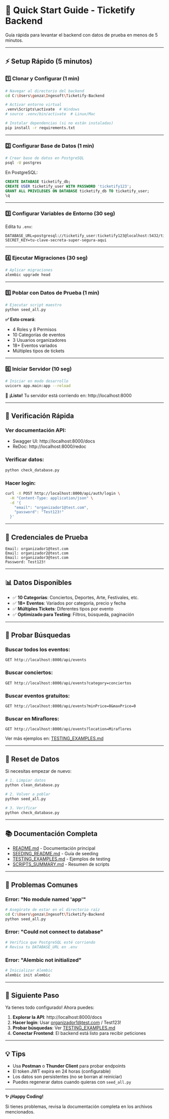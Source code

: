 # 🚀 Quick Start Guide - Ticketify Backend

Guía rápida para levantar el backend con datos de prueba en menos de 5 minutos.

---

## ⚡ Setup Rápido (5 minutos)

### 1️⃣ Clonar y Configurar (1 min)

```bash
# Navegar al directorio del backend
cd C:\Users\gonza\Ingesoft\Ticketify-Backend

# Activar entorno virtual
.venv\Scripts\activate  # Windows
# source .venv/bin/activate  # Linux/Mac

# Instalar dependencias (si no están instaladas)
pip install -r requirements.txt
```

---

### 2️⃣ Configurar Base de Datos (1 min)

```bash
# Crear base de datos en PostgreSQL
psql -U postgres
```

En PostgreSQL:
```sql
CREATE DATABASE ticketify_db;
CREATE USER ticketify_user WITH PASSWORD 'ticketify123';
GRANT ALL PRIVILEGES ON DATABASE ticketify_db TO ticketify_user;
\q
```

---

### 3️⃣ Configurar Variables de Entorno (30 seg)

Edita tu `.env`:
```env
DATABASE_URL=postgresql://ticketify_user:ticketify123@localhost:5432/ticketify_db
SECRET_KEY=tu-clave-secreta-super-segura-aqui
```

---

### 4️⃣ Ejecutar Migraciones (30 seg)

```bash
# Aplicar migraciones
alembic upgrade head
```

---

### 5️⃣ Poblar con Datos de Prueba (1 min)

```bash
# Ejecutar script maestro
python seed_all.py
```

**✅ Esto creará**:
- 4 Roles y 8 Permisos
- 10 Categorías de eventos
- 3 Usuarios organizadores
- 18+ Eventos variados
- Múltiples tipos de tickets

---

### 6️⃣ Iniciar Servidor (10 seg)

```bash
# Iniciar en modo desarrollo
uvicorn app.main:app --reload
```

🎉 **¡Listo!** Tu servidor está corriendo en: http://localhost:8000

---

## 📝 Verificación Rápida

### Ver documentación API:
- Swagger UI: http://localhost:8000/docs
- ReDoc: http://localhost:8000/redoc

### Verificar datos:
```bash
python check_database.py
```

### Hacer login:
```bash
curl -X POST http://localhost:8000/api/auth/login \
  -H "Content-Type: application/json" \
  -d '{
    "email": "organizador1@test.com",
    "password": "Test123!"
  }'
```

---

## 🔐 Credenciales de Prueba

```
Email: organizador1@test.com
Email: organizador2@test.com
Email: organizador3@test.com
Password: Test123!
```

---

## 📊 Datos Disponibles

- ✅ **10 Categorías**: Conciertos, Deportes, Arte, Festivales, etc.
- ✅ **18+ Eventos**: Variados por categoría, precio y fecha
- ✅ **Múltiples Tickets**: Diferentes tipos por evento
- ✅ **Optimizado para Testing**: Filtros, búsqueda, paginación

---

## 🧪 Probar Búsquedas

### Buscar todos los eventos:
```
GET http://localhost:8000/api/events
```

### Buscar conciertos:
```
GET http://localhost:8000/api/events?category=conciertos
```

### Buscar eventos gratuitos:
```
GET http://localhost:8000/api/events?minPrice=0&maxPrice=0
```

### Buscar en Miraflores:
```
GET http://localhost:8000/api/events?location=Miraflores
```

Ver más ejemplos en: [TESTING_EXAMPLES.md](TESTING_EXAMPLES.md)

---

## 🔄 Reset de Datos

Si necesitas empezar de nuevo:

```bash
# 1. Limpiar datos
python clean_database.py

# 2. Volver a poblar
python seed_all.py

# 3. Verificar
python check_database.py
```

---

## 📚 Documentación Completa

- [README.md](README.md) - Documentación principal
- [SEEDING_README.md](SEEDING_README.md) - Guía de seeding
- [TESTING_EXAMPLES.md](TESTING_EXAMPLES.md) - Ejemplos de testing
- [SCRIPTS_SUMMARY.md](SCRIPTS_SUMMARY.md) - Resumen de scripts

---

## 🐛 Problemas Comunes

### Error: "No module named 'app'"
```bash
# Asegúrate de estar en el directorio raíz
cd C:\Users\gonza\Ingesoft\Ticketify-Backend
python seed_all.py
```

### Error: "Could not connect to database"
```bash
# Verifica que PostgreSQL esté corriendo
# Revisa tu DATABASE_URL en .env
```

### Error: "Alembic not initialized"
```bash
# Inicializar Alembic
alembic init alembic
```

---

## 🎯 Siguiente Paso

Ya tienes todo configurado! Ahora puedes:

1. **Explorar la API**: http://localhost:8000/docs
2. **Hacer login**: Usar organizador1@test.com / Test123!
3. **Probar búsquedas**: Ver [TESTING_EXAMPLES.md](TESTING_EXAMPLES.md)
4. **Conectar Frontend**: El backend está listo para recibir peticiones

---

## 💡 Tips

- Usa **Postman** o **Thunder Client** para probar endpoints
- El token JWT expira en 24 horas (configurable)
- Los datos son persistentes (no se borran al reiniciar)
- Puedes regenerar datos cuando quieras con `seed_all.py`

---

**✨ ¡Happy Coding!**

Si tienes problemas, revisa la documentación completa en los archivos mencionados.
